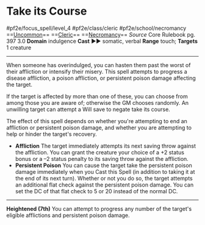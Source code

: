 # Take its Course
#pf2e/focus_spell/level_4 #pf2e/class/cleric #pf2e/school/necromancy 
==[Uncommon](../../../rules/traits/uncommon.md)== ==[Cleric](../../../rules/traits/cleric.md)== ==[Necromancy](../../../rules/traits/necromancy.md)==
*Source* Core Rulebook pg. 397 3.0
**Domain** indulgence
**Cast** ►► somatic, verbal
**Range** touch; **Targets** 1 creature

---
When someone has overindulged, you can hasten them past the worst of their affliction or intensify their misery. This spell attempts to progress a disease affliction, a poison affliction, or persistent poison damage affecting the target.

If the target is affected by more than one of these, you can choose from among those you are aware of; otherwise the GM chooses randomly. An unwilling target can attempt a Will save to negate take its course.

The effect of this spell depends on whether you're attempting to end an affliction or persistent poison damage, and whether you are attempting to help or hinder the target's recovery.
- **Affliction** The target immediately attempts its next saving throw against the affliction. You can grant the creature your choice of a +2 status bonus or a –2 status penalty to its saving throw against the affliction.
- **Persistent Poison** You can cause the target take the persistent poison damage immediately when you Cast this Spell (in addition to taking it at the end of its next turn). Whether or not you do so, the target attempts an additional flat check against the persistent poison damage. You can set the DC of that flat check to 5 or 20 instead of the normal DC.

<hr>

**Heightened (7th)** You can attempt to progress any number of the target's eligible afflictions and persistent poison damage.